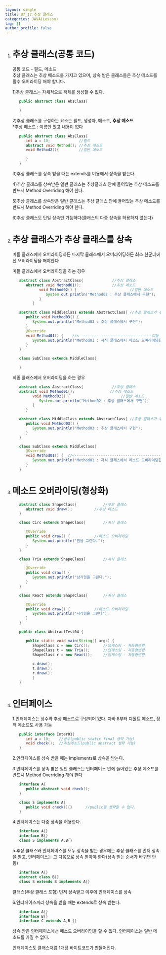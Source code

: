 ```yaml
---
layout: single
title: 07_17.추상 클래스
categories: JAVA(Lesson)
tag: []
author_profile: false
---
```


1. # 추상 클래스(공통 코드)
   공통 코드 - 필드, 메소드   
   추상 클래스는 추상 메소드를 가지고 있으며, 상속 받은 클래스들은 추상 메소드를 필수 오버라이딩 해야 합니다.   

   1)추상 클래스는 자체적으로 객체를 생성할 수 없다.   
   ```java
      public abstract class AbsClass{

      }
   ```   

   2)추상 클래스를 구성하는 요소는 필드, 생성자, 메소드, __추상 메소드__   
   *추상 메소드 : 이름만 있고 내용이 없다   
   ```java
      public abstract class AbsClass{
         int a = 10;             //필드
         abstract void Method(); //추상 메소드
         void Method2(){         //일반 메소드

         }
      }
   ```   

   3)추상 클래스를 상속 받을 때는 extends를 이용해서 상속을 받는다.   

   4)추상 클래스를 상속받은 일반 클래스는 추상클래스 안에 들어있는 추상 메소드를 반드시 Method Overriding 해야 한다.   

   5)추상 클래스를 상속받은 일반 클래스는 추상 클래스 안에 들어있는 추상 메소드를 반드시 Method Overriding 해야 한다.   

   6)추상 클래스도 단일 상속만 가능하다(클래스의 다중 상속을 허용하지 않는다)   

1. # 추상 클래스가 추상 클래스를 상속
   미들 클래스에서 오버라이딩하든 마지막 클래스에서 오버라이딩하든 최소 한군데에선 오버라이딩을 해야한다   

   미들 클래스에서 오버라이딩을 하는 경우   
   ```JAVA
      abstract class AbstractClass{				//추상 클래스
         abstract void Method01();				//추상 메소드
               void Method02() {						//일반 메소드
                  System.out.println("Method02 : 추상 클래스에서 구현"); 
               }
            }

      abstract class MiddleClass extends AbstractClass{	//추상 클래스가 추상 클래스를 상속받을 때도 extends
         public void Method03() {
            System.out.println("Method03 : 추상 클래스에서 구현");
         }
         @Override
         void Method01() {    //<---------------------------------미들 클래스에서 오버라이딩
            System.out.println("Method01 : 자식 클래스에서 메소드 오버라이딩한 메소드");
         }
      }

      class SubClass extends MiddleClass{

      }

   ```

   최종 클래스에서 오버라이딩을 하는 경우   
   ```java
      abstract class AbstractClass{				//추상 클래스
      abstract void Method01();				   //추상 메소드
            void Method02() {						//일반 메소드
               System.out.println("Method02 : 추상 클래스에서 구현"); 
            }
         }

      abstract class MiddleClass extends AbstractClass{	//추상 클래스가 추상 클래스를 상속받을 때도 extends
         public void Method03() {
            System.out.println("Method03 : 추상 클래스에서 구현");
         }
      }

      class SubClass extends MiddleClass{
         @Override
         void Method01() {  //<----------------------------------------최종 클래스 오버라이딩
            System.out.println("Method01 : 자식 클래스에서 메소드 오버라이딩한 메소드");
         }
      }
   ```

1. # 메소드 오버라이딩(형상화)
   ```java
      abstract class ShapeClass{			//부모 클래스
         abstract void draw();			//추상 메소드
      }

      class Circ extends ShapeClass{		//자식 클래스

         @Override
         public void draw() {			//메소드 오버라이딩
            System.out.println("원을 그린다.");
         }
      }

      class Tria extends ShapeClass{		//자식 클래스	

         @Override
         public void draw() {
            System.out.println("삼각형을 그린다.");
         }
      }

      class React extends ShapeClass{		//자식 클래스

         @Override
         public void draw() {			//메소드 오버라이딩
            System.out.println("사각형을 그린다");
         }
      }

      public class AbstractTest04 {

         public static void main(String[] args) {
            ShapeClass c = new Circ();		//업캐스팅 - 자동형변환
            ShapeClass t = new Tria();		//업캐스팅 - 자동형변환
            ShapeClass r = new React();		//업캐스팅 - 자동형변환
            
            c.draw();
            t.draw();
            r.draw();
            }
      }
   ```

1. # 인터페이스
   1.인터페이스는 상수와 추상 메소드로 구성되어 있다. 자바 8부터 디폴트 메소드, 정적 메소드도 사용 가능   
   ```java
      public interface Inter01{
         int a = 10;    //상수(public static final 생략 가능)
         void check();  //추상메소드(public abstract 생략 가능)
      }
   ```   

   2.인터페이스를 상속 받을 때는 implements로 상속을 받는다.   

   3.인터페이스를 상속 받은 일반 클래스는 인터페이스 안에 들어있는 추상 메소드를 반드시 Method Overriding 해야 한다
   ```java
      interface A{
         public abstract void check();
      }

      class S implements A{
         public void check(){}      //public을 생략할 수 없다.
      }
   ```

   4.인터페이스는 다중 상속을 허용한다.   
   ```java
      interface A{}
      interface B{}
      class S implements A,B{}
   ```

   5.추상 클래스와 인터페이스를 모두 상속을 받는 경우에는 추상 클래스를 먼저 상속을 받고, 인터페이스는 그 다음으로 상속 받아야 한다(상속 받는 순서가 바뀌면 안됨)
   ```java
      interface A{}
      abstract class B{}
      class S extends B implements A{}
   ```  
   클래스(추상 클래스 포함) 먼저 상속받고 이후에 인터페이스를 상속   

   6.인터페이스끼리 상속을 받을 때는 extends로 상속 받는다.   
   ```java
      interface A{}
      interface B{}
      interface C extends A,B {}
   ```  
   상속 받은 인터페이스에선 메소드 오버라이딩을 할 수 없다. 인터페이스는 일반 메소드를 가질 수 없다. 

   인터페이스도 클래스처럼 1개당 바이트코드가 만들어진다.
